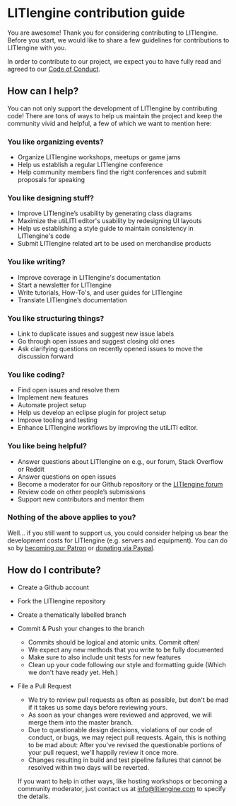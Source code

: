 # LITIengine contribution guide
You are awesome! Thank you for considering contributing to LITIengine.
Before you start, we would like to share a few guidelines for contributions to LITIengine with you.

In order to contribute to our project, we expect you to have fully read and agreed to our [Code of Conduct](https://github.com/gurkenlabs/litiengine/blob/master/docs/CODE_OF_CONDUCT.md). 

## How can I help?
You can not only support the development of LITIengine by contributing code!
There are tons of ways to help us maintain the project and keep the community vivid and helpful, 
a few of which we want to mention here:

### You like organizing events?

* Organize LITIengine workshops, meetups or game jams
* Help us establish a regular LITIengine conference
* Help community members find the right conferences and submit proposals for speaking

### You like designing stuff?

* Improve LITIengine’s usability by generating class diagrams
* Maximize the utiLITI editor's usability by redesigning UI layouts
* Help us establishing a style guide to maintain consistency in LITIengine's code
* Submit LITIengine related art to be used on merchandise products

### You like writing?

* Improve coverage in LITIengine's documentation
* Start a newsletter for LITIengine
* Write tutorials, How-To's, and user guides for LITIengine
* Translate LITIengine’s documentation

### You like structuring things?

* Link to duplicate issues and suggest new issue labels
* Go through open issues and suggest closing old ones
* Ask clarifying questions on recently opened issues to move the discussion forward

### You like coding?
* Find open issues and resolve them
* Implement new features
* Automate project setup
* Help us develop an eclipse plugin for project setup
* Improve tooling and testing
* Enhance LITIengine workflows by improving the utiLITI editor.

### You like being helpful?
* Answer questions about LITIengine on e.g., our forum, Stack Overflow or Reddit
* Answer questions on open issues
* Become a moderator for our Github repository or the [LITIengine forum](https://forum.litiengine.com/)
* Review code on other people’s submissions
* Support new contributors and mentor them

### Nothing of the above applies to you?
Well... if you still want to support us, you could consider helping us bear the development costs for LITIengine (e.g. servers and equipment).
You can do so by [becoming our Patron](https://www.patreon.com/gurkenlabs) or [donating via Paypal](https://www.paypal.me/gurkenlabsmatthias).

## How do I contribute?
* Create a Github account
* Fork the LITIengine repository
* Create a thematically labelled branch
* Commit & Push your changes to the branch
  * Commits should be logical and atomic units. Commit often!
  * We expect any new methods that you write to be fully documented
  * Make sure to also include unit tests for new features
  * Clean up your code following our style and formatting guide (Which we don't have ready yet. Heh.)
* File a Pull Request
  * We try to review pull requests as often as possible, but don't be mad if it takes us some days before reviewing yours.
  * As soon as your changes were reviewed and approved, we will merge them into the master branch.
  * Due to questionable design decisions, violations of our code of conduct, or bugs, we may reject pull requests. Again, this is nothing to be mad about: After you've revised the questionable portions of your pull request, we'll happily review it once more.
  * Changes resulting in build and test pipeline failures that cannot be resolved within two days will be reverted.
  
  If you want to help in other ways, like hosting workshops or becoming a community moderator, just contact us at info@litiengine.com to specify the details.
